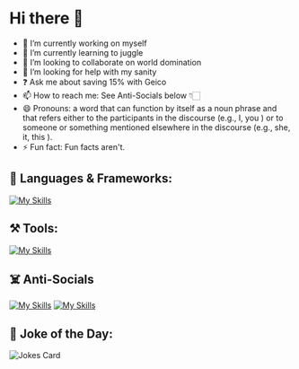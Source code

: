 # Hi there 👋

- :telescope: I’m currently working on myself
- :burrito: I’m currently learning to juggle
- 👯  I’m looking to collaborate on world domination
- 🤔  I’m looking for help with my sanity
- :question: Ask me about saving 15% with Geico
- 📫  How to reach me: See Anti-Socials below 👇🏻
- 😄  Pronouns: a word that can function by itself as a noun phrase and that refers either to the participants in the discourse (e.g., I, you ) or to someone or something mentioned elsewhere in the discourse (e.g., she, it, this ).
- ⚡   Fun fact: Fun facts aren't.
  
## 💬 Languages & Frameworks:
[![My Skills](https://skillicons.dev/icons?i=c,cs,cpp,dotnet,go,graphql,java,spring,jquery,rust,js,html,css,nodejs&perline=8)](https://skillicons.dev)

## :hammer_and_pick: Tools:
[![My Skills](https://skillicons.dev/icons?i=apple,windows,linux,atom,aws,bash,bsd,docker,elasticsearch,githubactions,idea,jenkins,maven,mysql,obsidian,redhat,redis,terraform,npm,mongodb,webpack,git,github,vscode,postman,ps&perline=8)](https://skillicons.dev)

## ☠️ Anti-Socials
[![My Skills](https://skillicons.dev/icons?i=linkedin)](https://skillicons.dev)    [![My Skills](https://skillicons.dev/icons?i=discord)](https://skillicons.dev)

## 🤡 Joke of the Day:
![Jokes Card](https://readme-jokes.vercel.app/api?hideBorder)

